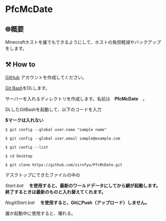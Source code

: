 # PfcMcDate

## 🌐概要
Minecraftホストを誰でもできるようにして、ホストの負担軽減やバックアップをします。

## ⚒ How to
[GitHub](https://github.co.jp/) アカウントを作成してください。 

[Git Bash](https://gitforwindows.org/)をDLします。

サーバーを入れるディレクトリを作成します。名前は　**PfcMcDate**　。

DLしたGitBashを起動して、以下のコードを入力

**$マークは入れない**

```
$ git config --global user.name "sample name"
```
```
$ git config --global user.email sample@example.com
```
```
$ git config --list
```
```
$ cd Desktop
```
```
$ git clone https://github.com/sirofyu/PfcMcDate.git
```
デスクトップにできたファイルの中の

_Start.bat_ 　**を使用すると、最新のワールドデータにしてから鯖が起動します。終了するときは最新のものと入れ替えてくれます。**

_NogitStart.bat_ 　**を使用すると、GitにPush（アップロード）しません。**


誰か起動中に使用すると、壊れる。
